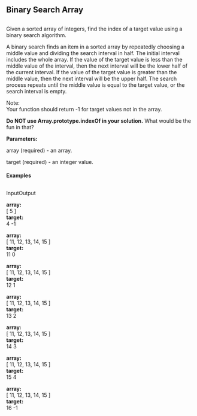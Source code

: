 ## Binary Search Array

##

Given a sorted array of integers, find the index of a target value using a binary search algorithm.  

A binary search finds an item in a sorted array by repeatedly choosing a middle value and dividing the search interval in half. The initial interval includes the whole array. If the value of the target value is less than the middle value of the interval, then the next interval will be the lower half of the current interval. If the value of the target value is greater than the middle value, then the next interval will be the upper half. The search process repeats until the middle value is equal to the target value, or the search interval is empty.  


Note:  
Your function should return -1 for target values not in the array.   

**Do NOT use Array.prototype.indexOf in your solution.** What would be the fun in that?  




**Parameters:**  



array (required) - an array.  


target (required) - an integer value.

#### Examples

##

InputOutput

 **array:**  
[ 5 ]  
**target:**  
4 -1

 **array:**  
[ 11, 12, 13, 14, 15 ]  
**target:**  
11 0

 **array:**  
[ 11, 12, 13, 14, 15 ]  
**target:**  
12 1

 **array:**  
[ 11, 12, 13, 14, 15 ]  
**target:**  
13 2

 **array:**  
[ 11, 12, 13, 14, 15 ]  
**target:**  
14 3

 **array:**  
[ 11, 12, 13, 14, 15 ]  
**target:**  
15 4

 **array:**  
[ 11, 12, 13, 14, 15 ]  
**target:**  
16 -1
